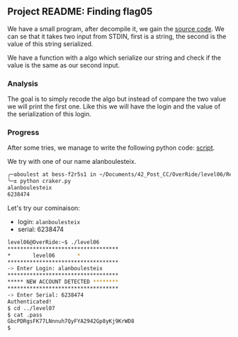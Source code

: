 ## Project README: Finding flag05

We have a small program, after decompile it, we gain the [source code](./source). We can se that it takes two input from STDIN, first is a string, the second is the value of this string serialized.

We have a function with a algo which serialize our string and check if the value is the same as our second input.

### Analysis

The goal is to simply recode the algo but instead of compare the two value we will print the first one. Like this we will have the login and the value of the serialization of this login.


### Progress

After some tries, we manage to write the following python code: [script](./Ressources/craker.py).

We try with one of our name alanboulesteix.

```sh
╭─aboulest at bess-f2r5s1 in ~/Documents/42_Post_CC/OverRide/level06/Ressources on main✘✘✘
╰─± python craker.py              
alanboulesteix
6238474
```

Let's try our cominaison:

- login: `alanboulesteix`
- serial: 6238474

```sh 
level06@OverRide:~$ ./level06 
***********************************
*		level06		  *
***********************************
-> Enter Login: alanboulesteix
***********************************
***** NEW ACCOUNT DETECTED ********
***********************************
-> Enter Serial: 6238474
Authenticated!
$ cd ../level07
$ cat .pass
GbcPDRgsFK77LNnnuh7QyFYA2942Gp8yKj9KrWD8
$ 
```